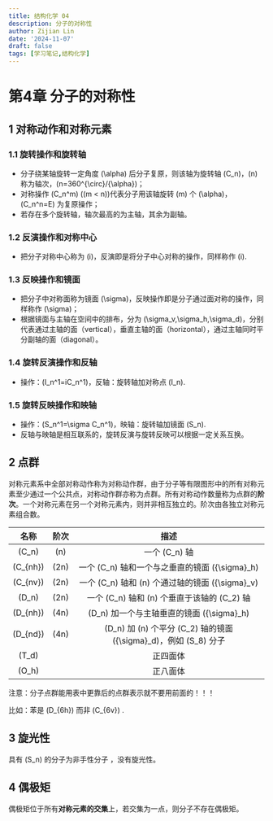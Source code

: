 ```yaml
---
title: 结构化学 04
description: 分子的对称性
author: Zijian Lin
date: '2024-11-07'
draft: false
tags: [学习笔记,结构化学] 
---
```


# 第4章 分子的对称性

## 1 对称动作和对称元素

### 1.1 旋转操作和旋转轴

+ 分子绕某轴旋转一定角度 \(\alpha\) 后分子复原，则该轴为旋转轴 \(C_n\)，\(n\) 称为轴次，\(n=360^{\circ}/{\alpha}\)；
+ 对称操作 \(C_n^m\) (\(m < n\))代表分子用该轴旋转 \(m\) 个 \(\alpha\)，\(C_n^n=E\) 为复原操作；
+ 若存在多个旋转轴，轴次最高的为主轴，其余为副轴。

### 1.2 反演操作和对称中心

+ 把分子对称中心称为 \(i\)，反演即是将分子中心对称的操作，同样称作 \(i\).
  
### 1.3 反映操作和镜面

+ 把分子中对称面称为镜面 \(\sigma\)，反映操作即是分子通过面对称的操作，同样称作 \(\sigma\)；
+ 根据镜面与主轴在空间中的排布，分为 \(\sigma_v,\sigma_h,\sigma_d\)，分别代表通过主轴的面（vertical），垂直主轴的面（horizontal），通过主轴同时平分副轴的面（diagonal）。

### 1.4 旋转反演操作和反轴

+ 操作：\(I_n^1=iC_n^1\)，反轴：旋转轴加对称点 \(I_n\).

### 1.5 旋转反映操作和映轴

+ 操作：\(S_n^1=\sigma C_n^1\)，映轴：旋转轴加镜面 \(S_n\).
+ 反轴与映轴是相互联系的，旋转反演与旋转反映可以根据一定关系互换。

## 2 点群

对称元素系中全部对称动作称为对称动作群，由于分子等有限图形中的所有对称元素至少通过一个公共点，对称动作群亦称为点群。所有对称动作数量称为点群的**阶次**。一个对称元素在另一个对称元素内，则并非相互独立的。阶次由各独立对称元素组合数。

|名称|阶次|描述|
|:---:|:---:|:---:|
| \(C_n\) | \(n\) |一个 \(C_n\) 轴|
| \(C_{nh}\)| \(2n\) |一个 \(C_n\) 轴和一个与之垂直的镜面 \({\sigma}_h\) |
| \(C_{nv}\) | \(2n\) |一个 \(C_n\) 轴和 \(n\) 个通过轴的镜面 \({\sigma}_v\) |
| \(D_n\) | \(2n\) |一个 \(C_n\) 轴和 \(n\) 个垂直于该轴的 \(C_2\) 轴|
| \(D_{nh}\) | \(4n\) | \(D_n\) 加一个与主轴垂直的镜面 \({\sigma}_h\) |
| \(D_{nd}\) | \(4n\) | \(D_n\) 加 \(n\) 个平分 \(C_2\) 轴的镜面 \({\sigma}_d\)，例如 \(S_8\) 分子|
| \(T_d\) | |正四面体|
| \(O_h\) | |正八面体|

注意：分子点群能用表中更靠后的点群表示就不要用前面的！！！

比如：苯是 \(D_{6h}\) 而非 \(C_{6v}\) .

## 3 旋光性

具有 \(S_n\) 的分子为非手性分子 ，没有旋光性。

## 4 偶极矩

偶极矩位于所有**对称元素的交集**上，若交集为一点，则分子不存在偶极矩。
